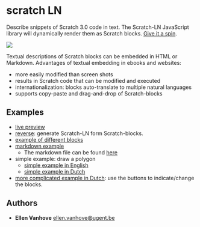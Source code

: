 # scratch LN


Describe snippets of Scratch 3.0 code in text. The Scratch-LN JavaScript library will dynamically render them as Scratch blocks.
[Give it a spin](https://scratch4d.github.io/scratch-LN/example/).

<img src="https://scratch4d.github.io/scratch-LN/img/simple_html_and_rendering_en.PNG">


Textual descriptions of Scratch blocks can be embedded in HTML or Markdown. 
Advantages of textual embedding in ebooks and websites:
* more easily modified than screen shots
* results in Scratch code that can be modified and executed
* internationalization: blocks auto-translate to multiple natural languages
* supports copy-paste and drag-and-drop of Scratch-blocks


## Examples


- [live preview](https://scratch4d.github.io/scratch-LN/example/)
- [reverse](https://scratch4d.github.io/scratch-LN/example/reverse.html): generate Scratch-LN form Scratch-blocks.
- [example of different blocks](https://scratch4d.github.io/scratch-LN/example/test.html)
- [markdown example](https://scratch4d.github.io/scratch-LN/example/markdown_example)
    - The markdown file can be found [here](https://raw.githubusercontent.com/scratch4d/scratch-LN/gh-pages/example/markdown_example.md)
- simple example: draw a polygon
    - [simple example in English](https://scratch4d.github.io/scratch-LN/example/simple_en.html)
    - [simple example in Dutch](https://scratch4d.github.io/scratch-LN/example/simple.html)
- [more complicated example in Dutch](https://scratch4d.github.io/scratch-LN/example/example.html): use the buttons to indicate/change the blocks.




 
## Authors

* **Ellen Vanhove** <ellen.vanhove@ugent.be>
